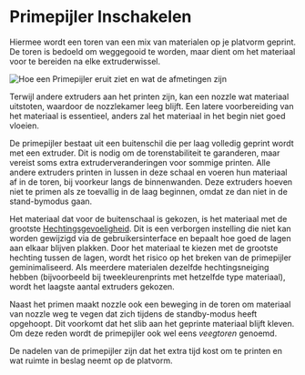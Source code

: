 Primepijler Inschakelen
====
Hiermee wordt een toren van een mix van materialen op je platvorm geprint. De toren is bedoeld om weggegooid te worden, maar dient om het materiaal voor te bereiden na elke extruderwissel.

![Hoe een Primepijler eruit ziet en wat de afmetingen zijn](../../../articles/images/prime_tower.svg)

Terwijl andere extruders aan het printen zijn, kan een nozzle wat materiaal uitstoten, waardoor de nozzlekamer leeg blijft. Een latere voorbereiding van het materiaal is essentieel, anders zal het materiaal in het begin niet goed vloeien.

De primepijler bestaat uit een buitenschil die per laag volledig geprint wordt met een extruder. Dit is nodig om de torenstabiliteit te garanderen, maar vereist soms extra extruderveranderingen voor sommige printen. Alle andere extruders printen in lussen in deze schaal en voeren hun materiaal af in de toren, bij voorkeur langs de binnenwanden. Deze extruders hoeven niet te primen als ze toevallig in de laag beginnen, omdat ze dan niet in de stand-bymodus gaan.

Het materiaal dat voor de buitenschaal is gekozen, is het materiaal met de grootste [Hechtingsgevoeligheid](../material/material_adhesion_tendency.md). Dit is een verborgen instelling die niet kan worden gewijzigd via de gebruikersinterface en bepaalt hoe goed de lagen aan elkaar blijven plakken. Door het materiaal te kiezen met de grootste hechting tussen de lagen, wordt het risico op het breken van de primepijler geminimaliseerd. Als meerdere materialen dezelfde hechtingsneiging hebben (bijvoorbeeld bij tweekleurenprints met hetzelfde type materiaal), wordt het laagste aantal extruders gekozen.

Naast het primen maakt nozzle ook een beweging in de toren om materiaal van nozzle weg te vegen dat zich tijdens de standby-modus heeft opgehoopt. Dit voorkomt dat het slib aan het geprinte materiaal blijft kleven. Om deze reden wordt de primepijler ook wel eens *veegtoren* genoemd.

De nadelen van de primepijler zijn dat het extra tijd kost om te printen en wat ruimte in beslag neemt op de platvorm.
